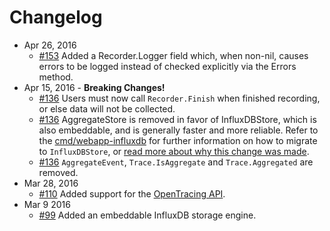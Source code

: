 # Changelog

- Apr 26, 2016
  - [#153](https://github.com/sourcegraph/appdash/pull/136) Added a Recorder.Logger field which, when non-nil, causes errors to be logged instead of checked explicitly via the Errors method.
- Apr 15, 2016 - **Breaking Changes!**
  - [#136](https://github.com/sourcegraph/appdash/pull/136) Users must now call `Recorder.Finish` when finished recording, or else data    will not be collected.
  - [#136](https://github.com/sourcegraph/appdash/pull/136) AggregateStore is removed in favor of InfluxDBStore, which is also embeddable, and is generally faster and more reliable. Refer to the [cmd/webapp-influxdb](https://github.com/sourcegraph/appdash/blob/master/examples/cmd/webapp-influxdb/main.go#L50) for further information on how to migrate to `InfluxDBStore`, or [read more about why this change was made](https://github.com/sourcegraph/appdash/issues/137).
  - [#136](https://github.com/sourcegraph/appdash/issues/136) `AggregateEvent`, `Trace.IsAggregate` and `Trace.Aggregated` are removed.
- Mar 28, 2016
  - [#110](https://github.com/sourcegraph/appdash/pull/110) Added support for the [OpenTracing API](http://opentracing.io/).
- Mar 9 2016
  - [#99](https://github.com/sourcegraph/appdash/pull/99) Added an embeddable InfluxDB storage engine.
